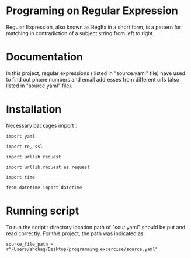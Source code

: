 Programing on Regular Expression 
================================
Regular Expression, also known as RegEx in a short form, is a pattern for matching in contradiction of a subject string from left to right.


Documentation
=============
In this project, regular expressions ( listed in "source.yaml" file) have used to find out phone numbers and email addresses from different urls (also listed in "source.yaml" file). 

Installation
============
Necessary packages import :

```
import yaml
```
```
import re, ssl
```
```
import urllib.request
```

```
import urllib.request as request
```
```
import time
```
```
from datetime import datetime
```

Running script
==============
To run the script : directory location path of "sour.yaml" should be put and read correctly. For this project, the path was indicated as 
```
source_file_path = r"/Users/shohag/Desktop/programming_excercise/source.yaml"
```

